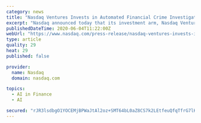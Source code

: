 ```yaml
---
category: news
title: "Nasdaq Ventures Invests in Automated Financial Crime Investigations Firm Caspian"
excerpt: "Nasdaq announced today that its investment arm, Nasdaq Ventures, has taken a minority stake in the UK- based financial crime investigation automation company Caspian. In addition, Nasdaq’ s Market Technology business has forged a partnership with Caspian to support the growth of the business within the Financial Crime business verticals."
publishedDateTime: 2020-06-04T11:22:00Z
webUrl: "https://www.nasdaq.com/press-release/nasdaq-ventures-invests-in-automated-financial-crime-investigations-firm-caspian-2020"
type: article
quality: 29
heat: 29
published: false

provider:
  name: Nasdaq
  domain: nasdaq.com

topics:
  - AI in Finance
  - AI

secured: "rJR3lsdbgO1YOCEMjBPWaJtAl2oz+SMT64bL0aZ8CS7k2LEtfeuQfqTfrG7lKu5KEZLXR0BpEqXiut1hJ/q5LpeCYQjpAz8qAg13bi/ew5yksHFZRMnSKxoP2t1JjKn2pzN3shcrSrG5AmjTFIwvTRQMBIQCTs4yzm2vDnS2FvlvGAtZsQO/9osXC/fRTlGrIAF0ALsT8PiNZ5x6dRVCxQxnIjPMA4WXVl74roOaSXfOyWIGkyyngj/BiO82jWk18KZFQx/gguVis1Q5rCvM8idLFs95uEV6lk8zCeF7UmcV9DA89WWC+fA4LOfcIKlEMjDw4ZzgGIr4SfKcR7ceXznnukybGOdimdFFg8twV3fY++0gDXI/sYLTYJDNAlvtkDv722kTyQsUE2t1QUOWkN7/9q1xuCevWC3dYQAIpS6DQuTG8Do3KPt+u3BBBqZjYgxdP0fE6QBu1iDZf6BBRPGI7qV8Wz/vSST5d9mlPBg=;tbssnufGCEFtRJKO/berEg=="
---
```



